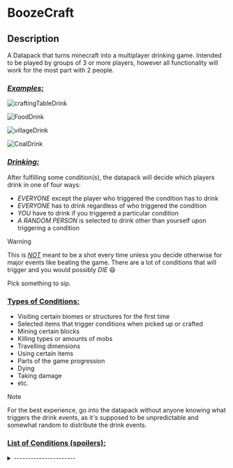# BoozeCraft

## Description

A Datapack that turns minecraft into a multiplayer drinking game. Intended to be played by groups of 3 or more players, however all functionality will work for the most part with 2 people.

### <ins> *Examples:* </ins>

![craftingTableDrink](https://github.com/user-attachments/assets/c62de3f3-1d1c-4724-b780-7b9a86dd49dd)

![FoodDrink](https://github.com/user-attachments/assets/f5b0821c-18a1-473d-b072-32a8309e8e32)

![villageDrink](https://github.com/user-attachments/assets/58dfc3fa-000d-4f9f-8ee3-5233741fc8d8)

![CoalDrink](https://github.com/user-attachments/assets/a583c98a-b7f3-4afc-850b-aa0cbd3d3a78)



###  <ins>_**Drinking:**_</ins>

After fulfilling some condition(s), the datapack will decide which players drink in one of four ways:

- *EVERYONE* except the player who triggered the condition has to drink
- *EVERYONE* has to drink regardless of who triggered the condition
- *YOU* have to drink if you triggered a particular condition
- *A RANDOM PERSON* is selected to drink other than yourself upon triggering a condition

>[!WARNING]
>This is <ins>*NOT*</ins> meant to be a shot every time unless you decide otherwise for major events like beating the game. There are a lot of conditions that will trigger and you would possibly *DIE* 😆
>
>Pick something to sip.

### <ins>Types of Conditions:</ins>

- Visiting certain biomes or structures for the first time
- Selected items that trigger conditions when picked up or crafted
- Mining certain blocks
- Killing types or amounts of mobs
- Travelling dimensions
- Using certain items
- Parts of the game progression
- Dying
- Taking damage
- etc.

>[!NOTE]
>For the best experience, go into the datapack without anyone knowing what triggers the drink events, as it's supposed to be unpredictable and somewhat random to distribute the drink events.


### <ins>List of Conditions (spoilers):</ins>  
<details> 
  <summary>----------------------</summary>
  
  - Obtaining the first crafting table makes everyone else except you drink
  - Entering the Nether for the first time makes you drink
  - Entering the End for the first time makes you drink
  - Entering a village for the first time makes you drink
  - Entering the stronghold for the first time makes you drink
  - Entering a Bastion for the first time makes you drink
  - Each person coinflips needing to drink once per day cycle
  - Mining a diamond ore has a 20% chance to make a random other person drink
  - Mining a coal ore block has a 3% chance of making you drink
  - Mining an iron ore block has a 4% chance of making you drink
  - Picking up the first diamond makes everyone except you drink
  - Mining an emerald ore has a 50% chance of making EVERYONE drink
  - Consuming an item (eat or drink) has a 3% chance of making everyone drink
  - Mining the first ancient debris makes everyone except you drink
  - Picking up a wheat seed has a 1% chance to make you drink
  - Making 4 villager trades makes you drink
  - Landing the last hit on the ender dragon makes every other player drink
  - Landing the last hit on a wither makes every other player drink
  - You have to drink upon first joining the server
  - Breaking a piece of wooden, stone, golden, or iron gear makes you drink
  - Breaking a piece of diamond or netherite gear makes everyone drink

</details>


